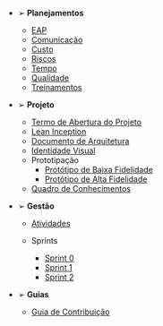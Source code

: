 - ➢ **Planejamentos**

  - [EAP](planejamento/eap.md)
  - [Comunicação](planejamento/planejamento-de-comunicacao.md)
  - [Custo](planejamento/planejamento-de-custo.md)
  - [Riscos](planejamento/planejamento-de-riscos.md)
  - [Tempo](planejamento/planejamento-de-tempo.md)
  - [Qualidade](planejamento/planejamento-de-qualidade.md)
  - [Treinamentos](planejamento/treinamentos.md)

- ➢ **Projeto**

  - [Termo de Abertura do Projeto](projeto/termo-de-abertura-do-projeto.md)
  - [Lean Inception](projeto/lean-inception.md)
  - [Documento de Arquitetura](projeto/documento-arquitetura.md)
  - [Identidade Visual](projeto/identidade-visual.md)
  - Prototipação
    - [Protótipo de Baixa Fidelidade](projeto/prototipos/baixa.md)
    - [Protótipo de Alta Fidelidade](projeto/prototipos/alta.md)
  - [Quadro de Conhecimentos](projeto/quatro-de-conhecimentos.md)

- ➢ **Gestão**

  - [Atividades](gerencia/atividades/atividades.md)

  - Sprints

    - [Sprint 0](gerencia/sprints/sprint0.md)
    - [Sprint 1](gerencia/sprints/sprint1.md)
    - [Sprint 2](gerencia/sprints/sprint2.md)

- ➢ **Guias**
  - [Guia de Contribuição](gerencia/guia-de-contribuicao/guia-de-contribuicao.md)
